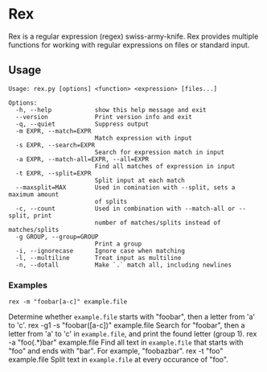 # Rex #
Rex is a regular expression (regex) swiss-army-knife. Rex provides multiple
functions for working with regular expressions on files or standard input.

## Usage ##
    Usage: rex.py [options] <function> <expression> [files...]

    Options:
      -h, --help            show this help message and exit
      --version             Print version info and exit
      -q, --quiet           Suppress output
      -m EXPR, --match=EXPR
                            Match expression with input
      -s EXPR, --search=EXPR
                            Search for expression match in input
      -a EXPR, --match-all=EXPR, --all=EXPR
                            Find all matches of expression in input
      -t EXPR, --split=EXPR
                            Split input at each match
      --maxsplit=MAX        Used in comination with --split, sets a maximum amount
                            of splits
      -c, --count           Used in combination with --match-all or --split, print
                            number of matches/splits instead of matches/splits
      -g GROUP, --group=GROUP
                            Print a group
      -i, --ignorecase      Ignore case when matching
      -l, --multiline       Treat input as multiline
      -n, --dotall          Make `.` match all, including newlines

### Examples ###
    rex -m "foobar[a-c]" example.file
Determine whether `example.file` starts with "foobar", then a letter from 'a' to
'c'.
    rex -g1 -s "foobar([a-c])" example.file
Search for "foobar", then a letter from 'a' to 'c' in `example.file`, and print
the found letter (group 1).
    rex -a "foo(.*)bar" example.file
Find all text in `example.file` that starts with "foo" and ends with "bar". For
example, "foobazbar".
    rex -t "foo" example.file
Split text in `example.file` at every occurance of "foo".
